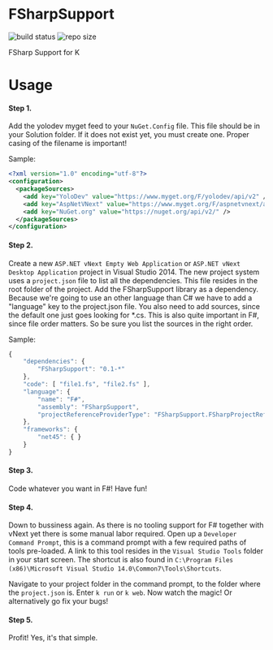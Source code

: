 FSharpSupport
=============
![build status](http://img.shields.io/appveyor/ci/Alxandr/fsharpsupport-117.svg?style=flat)
![repo size](https://reposs.herokuapp.com/?path=YoloDev/FSharpSupport&style=flat)

FSharp Support for K

Usage
===
#### Step 1.
Add the yolodev myget feed to your `NuGet.Config` file. This file should be in your Solution folder. If it does not exist yet, you must create one. Proper casing of the filename is important! 

Sample:

```xml
<?xml version="1.0" encoding="utf-8"?>
<configuration>
  <packageSources>
    <add key="YoloDev" value="https://www.myget.org/F/yolodev/api/v2" />
    <add key="AspNetVNext" value="https://www.myget.org/F/aspnetvnext/api/v2" />
    <add key="NuGet.org" value="https://nuget.org/api/v2/" />
  </packageSources>
</configuration>
```

#### Step 2.
Create a new `ASP.NET vNext Empty Web Application` or `ASP.NET vNext Desktop Application` project in Visual Studio 2014. The new project system uses a `project.json` file to list all the dependencies. This file resides in the root folder of the project. Add the FSharpSupport library as a dependency. Because we're going to use an other language than C# we have to add a "language" key to the project.json file. You also need to add sources, since the default one just goes looking for *.cs. This is also quite important in F#, since file order matters. So be sure you list the sources in the right order. 

Sample:

```js
{
    "dependencies": {
        "FSharpSupport": "0.1-*"
    },
    "code": [ "file1.fs", "file2.fs" ],
    "language": {
        "name": "F#",
        "assembly": "FSharpSupport",
        "projectReferenceProviderType": "FSharpSupport.FSharpProjectReferenceProvider"
    },
    "frameworks": {
        "net45": { }
    }
}
```

#### Step 3.
Code whatever you want in F#! Have fun!

#### Step 4.
Down to bussiness again. As there is no tooling support for F# together with vNext yet there is some manual labor required. Open up a `Developer Command Prompt`, this is a command prompt with a few required paths of tools pre-loaded. A link to this tool resides in the `Visual Studio Tools` folder in your start screen. The shortcut is also found in `C:\Program Files (x86)\Microsoft Visual Studio 14.0\Common7\Tools\Shortcuts`.

Navigate to your project folder in the command prompt, to the folder where the `project.json` is. Enter `k run` or `k web`. Now watch the magic! Or alternatively go fix your bugs!

#### Step 5.
Profit! Yes, it's that simple.

